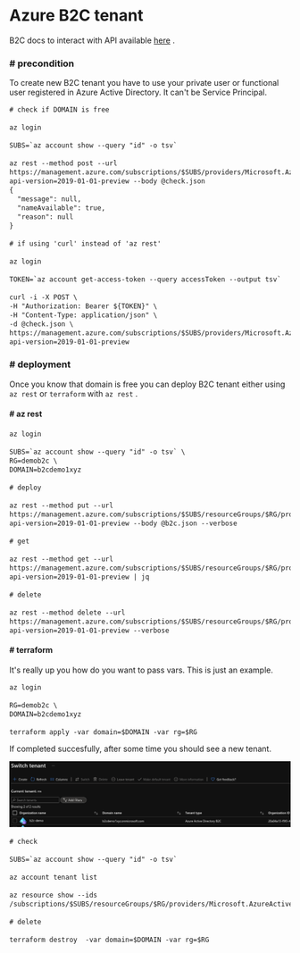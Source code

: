 # **Azure B2C tenant**

B2C docs to interact with API available [here](https://docs.microsoft.com/en-us/rest/api/activedirectory/b2ctenants) .  


### \# **precondition**

To create new B2C tenant you have to use your private user or functional user registered in Azure Active Directory. It can't be Service Principal.

```
# check if DOMAIN is free

az login

SUBS=`az account show --query "id" -o tsv`

az rest --method post --url https://management.azure.com/subscriptions/$SUBS/providers/Microsoft.AzureActiveDirectory/checkNameAvailability?api-version=2019-01-01-preview --body @check.json
{
  "message": null,
  "nameAvailable": true,
  "reason": null
}

# if using 'curl' instead of 'az rest'

az login

TOKEN=`az account get-access-token --query accessToken --output tsv`

curl -i -X POST \
-H "Authorization: Bearer ${TOKEN}" \
-H "Content-Type: application/json" \
-d @check.json \
https://management.azure.com/subscriptions/$SUBS/providers/Microsoft.AzureActiveDirectory/checkNameAvailability?api-version=2019-01-01-preview

```

### \# **deployment**

Once you know that domain is free you can deploy B2C tenant either using `az rest` or `terraform` with `az rest` .

#### \# **az rest**

```
az login

SUBS=`az account show --query "id" -o tsv` \
RG=demob2c \
DOMAIN=b2cdemo1xyz

# deploy

az rest --method put --url https://management.azure.com/subscriptions/$SUBS/resourceGroups/$RG/providers/Microsoft.AzureActiveDirectory/b2cDirectories/$DOMAIN.onmicrosoft.com?api-version=2019-01-01-preview --body @b2c.json --verbose

# get

az rest --method get --url https://management.azure.com/subscriptions/$SUBS/resourceGroups/$RG/providers/Microsoft.AzureActiveDirectory/b2cDirectories/$DOMAIN.onmicrosoft.com?api-version=2019-01-01-preview | jq

# delete

az rest --method delete --url https://management.azure.com/subscriptions/$SUBS/resourceGroups/$RG/providers/Microsoft.AzureActiveDirectory/b2cDirectories/$DOMAIN.onmicrosoft.com?api-version=2019-01-01-preview --verbose
```


#### \# **terraform**

It's really up you how do you want to pass vars. This is just an example.

```
az login

RG=demob2c \
DOMAIN=b2cdemo1xyz

terraform apply -var domain=$DOMAIN -var rg=$RG
```
If completed succesfully, after some time you should see a new tenant.  

![b2c_create](./img/created_b2c.png)

```
# check

SUBS=`az account show --query "id" -o tsv`

az account tenant list

az resource show --ids /subscriptions/$SUBS/resourceGroups/$RG/providers/Microsoft.AzureActiveDirectory/b2cDirectories/$DOMAIN.onmicrosoft.com

# delete

terraform destroy  -var domain=$DOMAIN -var rg=$RG
```